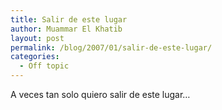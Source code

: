 ```yaml
---
title: Salir de este lugar
author: Muammar El Khatib
layout: post
permalink: /blog/2007/01/salir-de-este-lugar/
categories:
  - Off topic
---
```

A veces tan solo quiero salir de este lugar&#8230;